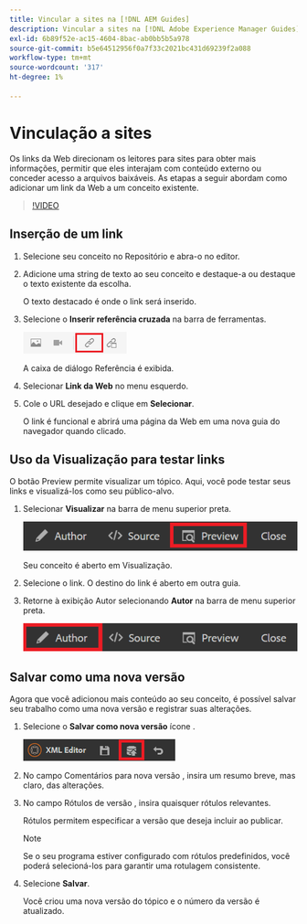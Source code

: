 ```yaml
---
title: Vincular a sites na [!DNL AEM Guides]
description: Vincular a sites na [!DNL Adobe Experience Manager Guides]
exl-id: 6b89f52e-ac15-4604-8bac-ab0bb5b5a978
source-git-commit: b5e64512956f0a7f33c2021bc431d69239f2a088
workflow-type: tm+mt
source-wordcount: '317'
ht-degree: 1%

---
```


# Vinculação a sites

Os links da Web direcionam os leitores para sites para obter mais informações, permitir que eles interajam com conteúdo externo ou conceder acesso a arquivos baixáveis. As etapas a seguir abordam como adicionar um link da Web a um conceito existente.

>[!VIDEO](https://video.tv.adobe.com/v/336656?quality=12&learn=on)

## Inserção de um link

1. Selecione seu conceito no Repositório e abra-o no editor.
2. Adicione uma string de texto ao seu conceito e destaque-a ou destaque o texto existente da escolha.

   O texto destacado é onde o link será inserido.
3. Selecione o **Inserir referência cruzada** na barra de ferramentas.

   ![Ícone Inserir referência cruzada](images/lesson-5/insert-crossref-icon.png)

   A caixa de diálogo Referência é exibida.


4. Selecionar **Link da Web** no menu esquerdo.
5. Cole o URL desejado e clique em **Selecionar**.

   O link é funcional e abrirá uma página da Web em uma nova guia do navegador quando clicado.

## Uso da Visualização para testar links

O botão Preview permite visualizar um tópico. Aqui, você pode testar seus links e visualizá-los como seu público-alvo.

1. Selecionar **Visualizar** na barra de menu superior preta.

   ![Botão Visualizar](images/common/select-preview.png)

   Seu conceito é aberto em Visualização.

1. Selecione o link.
O destino do link é aberto em outra guia.
1. Retorne à exibição Autor selecionando **Autor** na barra de menu superior preta.

   ![Botão Autor](images/lesson-5/author-map.png)


## Salvar como uma nova versão

Agora que você adicionou mais conteúdo ao seu conceito, é possível salvar seu trabalho como uma nova versão e registrar suas alterações.

1. Selecione o **Salvar como nova versão** ícone .

   ![Ícone Salvar como nova versão](images/common/save-as-new-version.png)

1. No campo Comentários para nova versão , insira um resumo breve, mas claro, das alterações.
1. No campo Rótulos de versão , insira quaisquer rótulos relevantes.

   Rótulos permitem especificar a versão que deseja incluir ao publicar.

   >[!NOTE]
   > 
   > Se o seu programa estiver configurado com rótulos predefinidos, você poderá selecioná-los para garantir uma rotulagem consistente.

1. Selecione **Salvar**.

   Você criou uma nova versão do tópico e o número da versão é atualizado.
